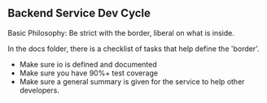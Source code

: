 ## Backend Service Dev Cycle

Basic Philosophy: Be strict with the border, liberal on what is inside.

In the docs folder, there is a checklist of tasks that help define the 'border'.

-   Make sure io is defined and documented
-   Make sure you have 90%+ test coverage
-   Make sure a general summary is given for the service to help other developers.
